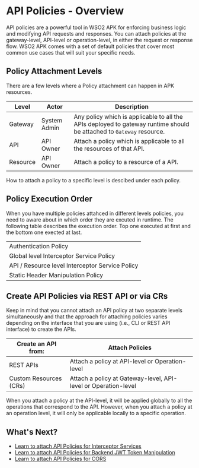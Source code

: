 # API Policies - Overview

API policies are a powerful tool in WSO2 APK for enforcing business logic and modifying API requests and responses. You can attach policies at the gateway-level, API-level or operation-level, in either the request or response flow. WSO2 APK comes with a set of default policies that cover most common use cases that will suit your specific needs.

## Policy Attachment Levels

There are a few levels where a Policy attachment can happen in APK resources. 

| **Level**              | **Actor**      | **Description**  |
|------------------------|----------------|------------------|
| Gateway                | System Admin   | Any policy which is applicable to all the APIs deployed to gateway runtime should be attached to `Gateway` resource. |     
| API                    | API Owner      |  Attach a policy which is applicable to all the resources of that API.  |   
| Resource               | API Owner      |  Attach a policy to a resource of a API.   |

How to attach a policy to a specific level is descibed under each policy.


## Policy Execution Order

When you have multiple policies attahced in different levels policies, you need to aware about in which order they are excuted in runtime. The following table describes the execution order. Top one executed at first and the bottom one exected at last.

<table>
<tbody>
  <tr>
    <td>Authentication Policy</td>
  </tr>
  <tr>
    <td>Global level Interceptor Service Policy</td>
  </tr>
  <tr>
    <td>API / Resource level Interceptor Service Policy</td>
  </tr>
  <tr>
    <td>Static Header Manipulation Policy</td>
  </tr>
</tbody>
</table>

## Create API Policies via REST API or via CRs

Keep in mind that you cannot attach an API policy at two separate levels simultaneously and that the approach for attaching policies varies depending on the interface that you are using (i.e., CLI or REST API interface) to create the APIs.

| **Create an API from:** | **Attach Policies**                                             |
|-------------------------|-----------------------------------------------------------------|
| REST APIs               | Attach a policy at API-level or Operation-level                 |
| Custom Resources (CRs)  | Attach a policy at Gateway-level, API-level or Operation-level  |  

When you attach a policy at the API-level, it will be applied globally to all the operations that correspond to the API. However, when you attach a policy at an operation level, it will only be applicable locally to a specific operation.

## What's Next?

- [Learn to attach API Policies for Interceptor Services](../interceptors/interceptors-overview/)
- [Learn to attach API Policies for Backend JWT Token Manipulation](../backend-jwt-token-manipulation/backend-jwt-token-manipulation-via-rest-api/)
- [Learn to attach API Policies for CORS](../cors/enable-cors-via-rest-api/)
  
